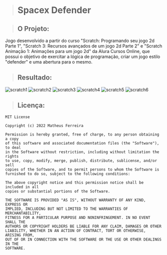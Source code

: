 > # Spacex Defender

> ## O Projeto:

Jogo desenvolvido a partir do curso "Scratch: Programando seu jogo 2d Parte 1", "Scratch 3: Recursos avançados de um jogo 2d Parte 2" e "Scratch Animação 1: Animações para um jogo 2d" da Alura Cursos Online, que possui o objetivo de exercitar a lógica de programação, criar um jogo estilo "defender" e uma abertura para o mesmo.

> ## Resultado:

![scratch1](https://user-images.githubusercontent.com/59848966/93829737-d4c41600-fc5d-11ea-92db-b86a0b62fea4.png)
![scratch2](https://user-images.githubusercontent.com/59848966/93829741-d5f54300-fc5d-11ea-973a-f13c37699b2d.png)
![scratch3](https://user-images.githubusercontent.com/59848966/93829742-d68dd980-fc5d-11ea-942e-6b279fd93fce.png)
![scratch4](https://user-images.githubusercontent.com/59848966/93829743-d7267000-fc5d-11ea-8da3-d217e6a8d2d5.png)
![scratch5](https://user-images.githubusercontent.com/59848966/93829747-d7bf0680-fc5d-11ea-933f-5660c616ee18.png)
![scratch6](https://user-images.githubusercontent.com/59848966/93829750-d8f03380-fc5d-11ea-93a9-5f5179d54c81.png)

> ## Licença:

	MIT License

	Copyright (c) 2022 Matheus Ferreira

	Permission is hereby granted, free of charge, to any person obtaining a copy
	of this software and associated documentation files (the "Software"), to deal
	in the Software without restriction, including without limitation the rights
	to use, copy, modify, merge, publish, distribute, sublicense, and/or sell
	copies of the Software, and to permit persons to whom the Software is
	furnished to do so, subject to the following conditions:

	The above copyright notice and this permission notice shall be included in all
	copies or substantial portions of the Software.

	THE SOFTWARE IS PROVIDED "AS IS", WITHOUT WARRANTY OF ANY KIND, EXPRESS OR
	IMPLIED, INCLUDING BUT NOT LIMITED TO THE WARRANTIES OF MERCHANTABILITY,
	FITNESS FOR A PARTICULAR PURPOSE AND NONINFRINGEMENT. IN NO EVENT SHALL THE
	AUTHORS OR COPYRIGHT HOLDERS BE LIABLE FOR ANY CLAIM, DAMAGES OR OTHER
	LIABILITY, WHETHER IN AN ACTION OF CONTRACT, TORT OR OTHERWISE, ARISING FROM,
	OUT OF OR IN CONNECTION WITH THE SOFTWARE OR THE USE OR OTHER DEALINGS IN THE
	SOFTWARE.
